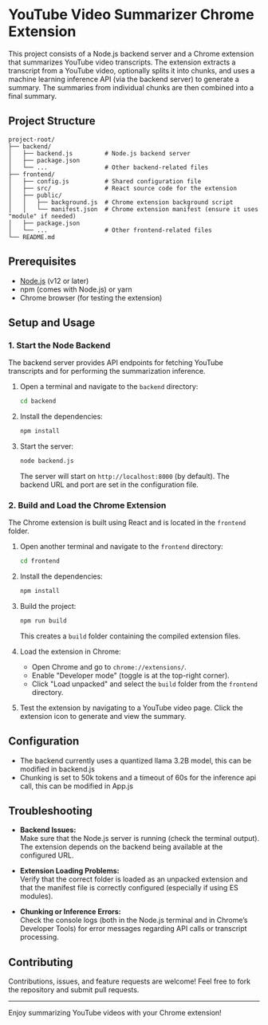 # YouTube Video Summarizer Chrome Extension

This project consists of a Node.js backend server and a Chrome extension that summarizes YouTube video transcripts. The extension extracts a transcript from a YouTube video, optionally splits it into chunks, and uses a machine learning inference API (via the backend server) to generate a summary. The summaries from individual chunks are then combined into a final summary.

## Project Structure

```
project-root/
├── backend/
│   ├── backend.js         # Node.js backend server
│   ├── package.json
│   └── ...                # Other backend-related files
├── frontend/
│   ├── config.js          # Shared configuration file
│   ├── src/               # React source code for the extension
│   ├── public/
│   │   ├── background.js  # Chrome extension background script
│   │   └── manifest.json  # Chrome extension manifest (ensure it uses "module" if needed)
│   ├── package.json
│   └── ...                # Other frontend-related files
└── README.md
```

## Prerequisites

- [Node.js](https://nodejs.org/) (v12 or later)
- npm (comes with Node.js) or yarn
- Chrome browser (for testing the extension)

## Setup and Usage

### 1. Start the Node Backend

The backend server provides API endpoints for fetching YouTube transcripts and for performing the summarization inference.

1. Open a terminal and navigate to the `backend` directory:

   ```bash
   cd backend
   ```

2. Install the dependencies:

   ```bash
   npm install
   ```

3. Start the server:

   ```bash
   node backend.js
   ```

   The server will start on `http://localhost:8000` (by default). The backend URL and port are set in the configuration file.

### 2. Build and Load the Chrome Extension

The Chrome extension is built using React and is located in the `frontend` folder.

1. Open another terminal and navigate to the `frontend` directory:

   ```bash
   cd frontend
   ```

2. Install the dependencies:

   ```bash
   npm install
   ```

3. Build the project:

   ```bash
   npm run build
   ```

   This creates a `build` folder containing the compiled extension files.

4. Load the extension in Chrome:
    - Open Chrome and go to `chrome://extensions/`.
    - Enable "Developer mode" (toggle is at the top-right corner).
    - Click "Load unpacked" and select the `build` folder from the `frontend` directory.

5. Test the extension by navigating to a YouTube video page. Click the extension icon to generate and view the summary.

## Configuration
- The backend currently uses a quantized llama 3.2B model, this can be modified in backend.js
- Chunking is set to 50k tokens and a timeout of 60s for the inference api call, this can be modified in App.js

## Troubleshooting

- **Backend Issues:**  
  Make sure that the Node.js server is running (check the terminal output). The extension depends on the backend being available at the configured URL.

- **Extension Loading Problems:**  
  Verify that the correct folder is loaded as an unpacked extension and that the manifest file is correctly configured (especially if using ES modules).

- **Chunking or Inference Errors:**  
  Check the console logs (both in the Node.js terminal and in Chrome’s Developer Tools) for error messages regarding API calls or transcript processing.

## Contributing

Contributions, issues, and feature requests are welcome! Feel free to fork the repository and submit pull requests.

---

Enjoy summarizing YouTube videos with your Chrome extension!

